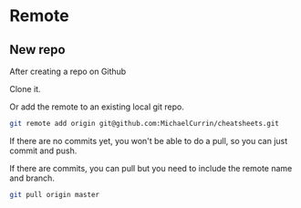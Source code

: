 # Remote

## New repo

After creating a repo on Github

Clone it.

Or add the remote to an existing local git repo.

```sh
git remote add origin git@github.com:MichaelCurrin/cheatsheets.git
```

If there are no commits yet, you won't be able to do  a pull, so you can just commit and push.

If there are commits, you can pull but you need to include the remote name and branch.

```sh
git pull origin master 
```

<!--stackedit_data:
eyJoaXN0b3J5IjpbLTEyNDcwODk3MTFdfQ==
-->